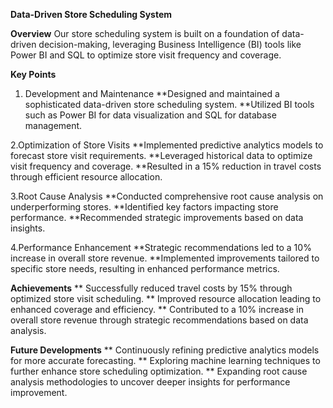 **Data-Driven Store Scheduling System**


**Overview**
Our store scheduling system is built on a foundation of data-driven decision-making, leveraging Business Intelligence (BI) tools like Power BI and SQL to optimize store visit frequency and coverage.



**Key Points**

1. Development and Maintenance
**Designed and maintained a sophisticated data-driven store scheduling system.
**Utilized BI tools such as Power BI for data visualization and SQL for database management.

2.Optimization of Store Visits
**Implemented predictive analytics models to forecast store visit requirements.
**Leveraged historical data to optimize visit frequency and coverage.
**Resulted in a 15% reduction in travel costs through efficient resource allocation.

3.Root Cause Analysis
**Conducted comprehensive root cause analysis on underperforming stores.
**Identified key factors impacting store performance.
**Recommended strategic improvements based on data insights.

4.Performance Enhancement
**Strategic recommendations led to a 10% increase in overall store revenue.
**Implemented improvements tailored to specific store needs, resulting in enhanced performance metrics.


**Achievements**
** Successfully reduced travel costs by 15% through optimized store visit scheduling.
** Improved resource allocation leading to enhanced coverage and efficiency.
** Contributed to a 10% increase in overall store revenue through strategic recommendations based on data analysis.


**Future Developments**
** Continuously refining predictive analytics models for more accurate forecasting.
** Exploring machine learning techniques to further enhance store scheduling optimization.
** Expanding root cause analysis methodologies to uncover deeper insights for performance improvement.
